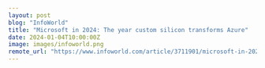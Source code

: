 ```yaml
---
layout: post
blog: "InfoWorld"
title: "Microsoft in 2024: The year custom silicon transforms Azure"
date: 2024-01-04T10:00:00Z
image: images/infoworld.png
remote_url: "https://www.infoworld.com/article/3711901/microsoft-in-2024-the-year-custom-silicon-transforms-azure.html#tk.rss_applicationdevelopment"
---
```

